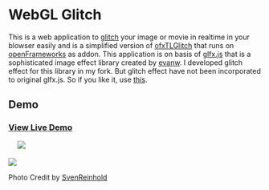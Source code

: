 WebGL Glitch
============

This is a web application to [glitch](http://en.wikipedia.org/wiki/Glitch) your image or movie in realtime in your blowser easily and is a simplified version of [ofxTLGlitch](https://github.com/after12am/ofxTLGlitch) that runs on [openFrameworks](http://www.openframeworks.cc/) as addon. This application is on basis of [glfx.js](http://evanw.github.io/glfx.js/) that is a sophisticated image effect library created by [evanw](https://github.com/evanw). I developed glitch effect for this library in my fork. But glitch effect have not been incorporated to original glfx.js. So if you like it, use [this](http://after12am.github.io/glfx.js/glfx.js).


## Demo

### [View Live Demo](http://after12am.github.com/WebGLGlitch/)
　
<img src="https://raw.github.com/after12am/WebGLGlitch/master/doc/sample1.jpg"/>

<img src="https://raw.github.com/after12am/WebGLGlitch/master/doc/sample2.jpg"/>

Photo Credit by [SvenReinhold](http://www.flickr.com/photos/svenreinhold/6911691814/in/photostream)
